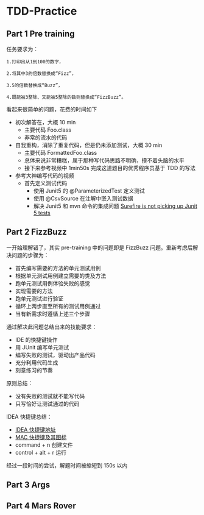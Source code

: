 # TDD-Practice

## Part 1 Pre training

任务要求为：

```text
1.打印出从1到100的数字，

2.将其中3的倍数替换成“Fizz”，

3.5的倍数替换成“Buzz”，

4.既能被3整除、又能被5整除的数则替换成“FizzBuzz”。
```

看起来很简单的问题，花费的时间如下

- 初次解答在，大概 10 min
  - 主要代码 Foo.class
  - 非常的流水的代码
- 自我重构，消除了重复代码，但是仍未添加测试，大概 30 min
  - 主要代码 FormattedFoo.class
  - 总体来说非常糟糕，属于那种写代码思路不明确，摸不着头脑的水平
  - 接下来参考视频中 1min50s 完成这道题目的优秀程序员基于 TDD 的写法
- 参考大神编写代码的视频
  - 首先定义测试代码
    - 使用 Junit5 的 @ParameterizedTest 定义测试
    - 使用 @CsvSource 在注解中嵌入测试数据
    - 解决 Junit5 和 mvn 命令的集成问题 [Surefire is not picking up Junit 5 tests](https://stackoverflow.com/questions/36970384/surefire-is-not-picking-up-junit-5-tests)

## Part 2 FizzBuzz

一开始理解错了，其实 pre-training 中的问题即是 FizzBuzz 问题。重新考虑后解决问题的步骤为：

- 首先编写需要的方法的单元测试用例
- 根据单元测试用例建立需要的类及方法
- 跑单元测试用例体验失败的感觉
- 实现需要的方法
- 跑单元测试进行验证
- 循环上两步直至所有的测试用例通过
- 当有新需求时遵循上述三个步骤

通过解决此问题总结出来的技能要求：

- IDE 的快捷键操作
- 用 JUnit 编写单元测试
- 编写失败的测试，驱动出产品代码
- 充分利用代码生成
- 刻意练习的节奏

原则总结：

- 没有失败的测试就不能写代码
- 只写恰好让测试通过的代码

IDEA 快捷键总结：

- [IDEA 快捷键地址](https://resources.jetbrains.com/storage/products/intellij-idea/docs/IntelliJIDEA_ReferenceCard.pdf)
- [MAC 快捷键及其图标](https://blog.csdn.net/yue31313/article/details/62049775)
- command + n 创建文件
- control + alt + r 运行

经过一段时间的尝试，解题时间被缩短到 150s 以内

## Part 3 Args

## Part 4 Mars Rover